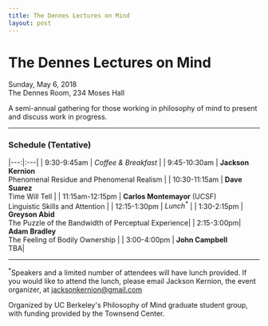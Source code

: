 ```yaml
---
title: The Dennes Lectures on Mind
layout: post
---
```


# The Dennes Lectures on Mind  
<i class="fa fa-calendar"></i> Sunday, May 6, 2018  
<i class="fa fa-map-marker"></i> The Dennes Room, 234 Moses Hall

A semi-annual gathering for those working in philosophy of mind to present and discuss work in progress. 

---

### Schedule (Tentative)

|---:|:---|
| 9:30-9:45am | *Coffee & Breakfast* |
| 9:45-10:30am | **Jackson Kernion** <br/> Phenomenal Residue and Phenomenal Realism |
| 10:30-11:15am | **Dave Suarez** <br/> Time Will Tell |
| 11:15am-12:15pm | **Carlos Montemayor** (UCSF) <br/> Linguistic Skills and Attention |
| 12:15-1:30pm | _Lunch<sup>*</sup>_ |
| 1:30-2:15pm | **Greyson Abid** <br/> The Puzzle of the Bandwidth of Perceptual Experience|
| 2:15-3:00pm| **Adam Bradley** <br/> The Feeling of Bodily Ownership |
| 3:00-4:00pm |  **John Campbell** <br/> TBA|

---

<sup>*</sup>Speakers and a limited number of attendees will have lunch provided. If you would like to attend the lunch, please email Jackson Kernion, the event organizer, at jacksonkernion@gmail.com

Organized by UC Berkeley's Philosophy of Mind graduate student group, with funding provided by the Townsend Center.
